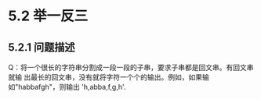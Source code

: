 # 5.2 举一反三 #

## 5.2.1 问题描述 ##

Q：将一个很长的字符串分割成一段一段的子串，要求子串都是回文串。有回文串就输
出最长的回文串，没有就将字符一个个的输出。例如，如果输如"habbafgh"，则输出
'h,abba,f,g,h'.